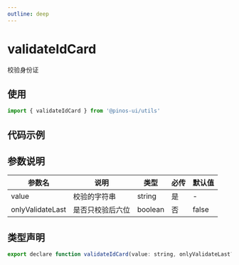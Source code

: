 ```yaml
---
outline: deep
---
```


# validateIdCard

校验身份证

## 使用

```js
import { validateIdCard } from '@pinos-ui/utils'
```

## 代码示例

<demo src="./demos/card.vue" ></demo>


## 参数说明

| 参数名    | 说明   | 类型   | 必传   | 默认值  |
| ---- | ---- | ------ |  ------- |  ------- |
| value | 校验的字符串 |  string |  是 |  -  |
| onlyValidateLast | 是否只校验后六位 |  boolean |  否 |  false  |

## 类型声明

```js
export declare function validateIdCard(value: string, onlyValidateLast?: boolean): boolean;
```
